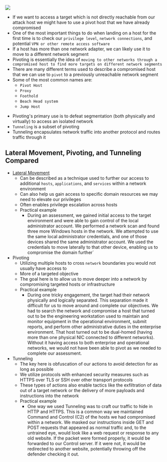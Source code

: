 ![](PivotingandTunnelingVisualized.gif)

* If we want to access a target which is not directly reachable from our attack host we might have to use a pivot host that we have already compromised
* One of the most important things to do when landing on a host for the first time is to check our `privilege level`, `network connections`, and potential `VPN or other remote access software`
* If a host has more than one network adapter, we can likely use it to move to a different network segment
* Pivoting is essentially the idea of `moving to other networks through a compromised host to find more targets on different network segments`
* There are many different terms used to describe a compromised host that we can use to `pivot` to a previously unreachable network segment
* Some of the most common names are:
	* `Pivot Host`
	- `Proxy`
	- `Foothold`
	- `Beach Head system`
	- `Jump Host`
- Pivoting's primary use is to defeat segmentation (both physically and virtually) to access an isolated network
- `Tunneling` is a subset of pivoting
- Tunneling encapsulates network traffic into another protocol and routes traffic through it

## Lateral Movement, Pivoting, and Tunneling Compared
* [Lateral Movement](https://attack.mitre.org/tactics/TA0008/)
	* Can be described as a technique used to further our access to additional `hosts`, `applications`, and `services` within a network environment
	* Can also help us gain access to specific domain resources we may need to elevate our privileges
	* Often enables privilege escalation across hosts
	* Practical example
		* During an assessment, we gained initial access to the target environment and were able to gain control of the local administrator account. We performed a network scan and found three more Windows hosts in the network. We attempted to use the same local administrator credentials, and one of those devices shared the same administrator account. We used the credentials to move laterally to that other device, enabling us to compromise the domain further`
* Pivoting
	* Utilizing multiple hosts to cross `network` boundaries you would not usually have access to
	* More of a targeted objective
	* The goal here is to allow us to move deeper into a network by compromising targeted hosts or infrastructure
	* Practical example
		* During one tricky engagement, the target had their network physically and logically separated. This separation made it difficult for us to move around and complete our objectives. We had to search the network and compromise a host that turned out to be the engineering workstation used to maintain and monitor equipment in the operational environment, submit reports, and perform other administrative duties in the enterprise environment. That host turned out to be dual-homed (having more than one physical NIC connected to different networks). Without it having access to both enterprise and operational networks, we would not have been able to pivot as we needed to complete our assessment.
* Tunneling
	* The key here is obfuscation of our actions to avoid detection for as long as possible
	* We utilize protocols with enhanced security measures such as HTTPS over TLS or SSH over other transport protocols
	* These types of actions also enable tactics like the exfiltration of data out of a target network or the delivery of more payloads and instructions into the network
	* Practical example
		* One way we used Tunneling was to craft our traffic to hide in HTTP and HTTPS. This is a common way we maintained Command and Control (C2) of the hosts we had compromised within a network. We masked our instructions inside GET and POST requests that appeared as normal traffic and, to the untrained eye, would look like a web request or response to any old website. If the packet were formed properly, it would be forwarded to our Control server. If it were not, it would be redirected to another website, potentially throwing off the defender checking it out.